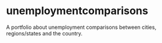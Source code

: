 # unemploymentcomparisons
A portfolio about unemployment comparisons between cities, regions/states and the country.

